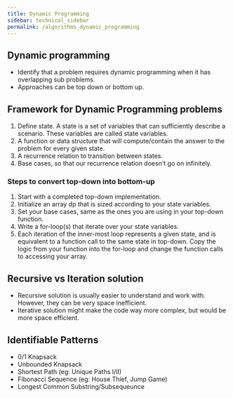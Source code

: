 ```yaml
---
title: Dynamic Programming
sidebar: technical_sidebar
permalink: /algorithms_dynamic_programming
---
```


## Dynamic programming 
- Identify that a problem requires dynamic programming when it has overlapping sub problems.
- Approaches can be top down or bottom up.

## Framework for Dynamic Programming problems
1. Define state. A state is a set of variables that can sufficiently describe a scenario. These variables
are called state variables.
2. A function or data structure that will compute/contain the answer to the problem for every given state.
3. A recurrence relation to transition between states.
4. Base cases, so that our recurrence relation doesn't go on infinitely.

### Steps to convert top-down into bottom-up
1. Start with a completed top-down implementation.
2. Initialize an array dp that is sized according to your state variables.
3. Set your base cases, same as the ones you are using in your top-down function. 
4. Write a for-loop(s) that iterate over your state variables. 
5. Each iteration of the inner-most loop represents a given state, and is equivalent to a function 
call to the same state in top-down. Copy the logic from your function into the for-loop and change 
the function calls to accessing your array. 

## Recursive vs Iteration solution
- Recursive solution is usually easier to understand and work with. However, they can be very space inefficient.
- Iterative solution might make the code way more complex, but would be more space efficient.  

## Identifiable Patterns 
- 0/1 Knapsack
- Unbounded Knapsack
- Shortest Path (eg: Unique Paths I/II)
- Fibonacci Sequence (eg: House Thief, Jump Game)
- Longest Common Substring/Subsequeunce
